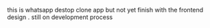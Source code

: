 this is whatsapp destop clone app but not yet finish with the frontend design . still on development process
